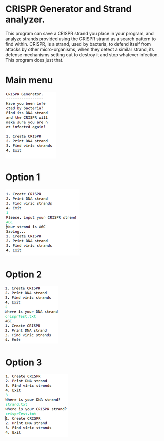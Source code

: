 # CRISPR Generator and Strand analyzer.
This program can save a CRISPR strand you place in your program, and analyze strands provided using the CRISPR strand as a search pattern to find within. CRISPR, is a strand, used by bacteria, to defend itself from attacks by other micro-organisms, when they detect a similar strand, its defense mechanisms setting out to destroy it and stop whatever infection. This program does just that. 
# Main menu

![Main menu](https://github.com/PabloLuisMolinaBlanes/EjercicioLibre1920CuarentenaPabloLuisMolinaBlanes/blob/master/CRISPR.PNG)

# Option 1

![Option 1](https://github.com/PabloLuisMolinaBlanes/EjercicioLibre1920CuarentenaPabloLuisMolinaBlanes/blob/master/Op1.PNG)

# Option 2

![Option 2](https://github.com/PabloLuisMolinaBlanes/EjercicioLibre1920CuarentenaPabloLuisMolinaBlanes/blob/master/Op2.PNG)

# Option 3

![Option 3](https://github.com/PabloLuisMolinaBlanes/EjercicioLibre1920CuarentenaPabloLuisMolinaBlanes/blob/master/Op3.PNG)
